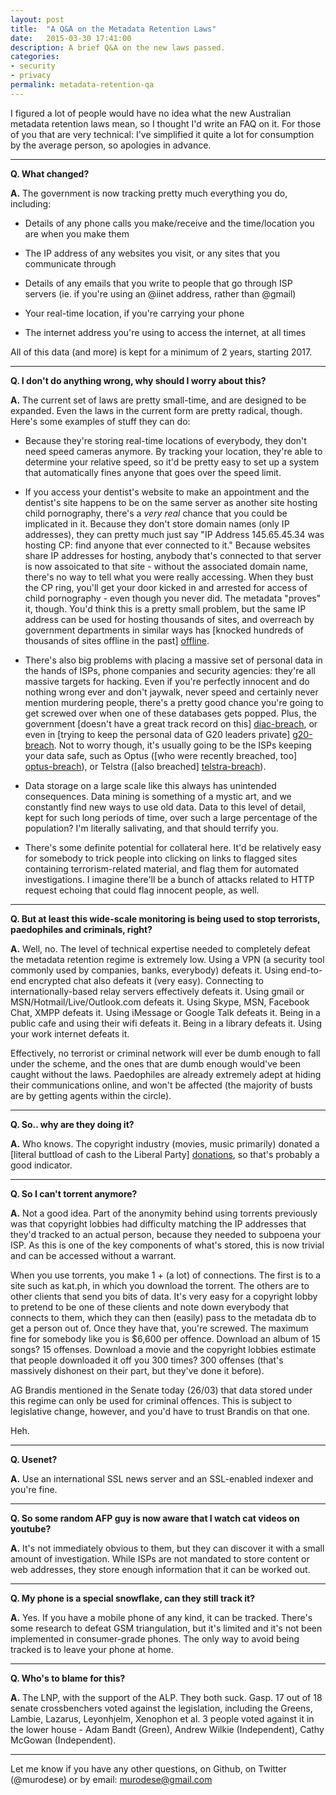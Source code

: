 ```yaml
---
layout: post
title:  "A Q&A on the Metadata Retention Laws"
date:   2015-03-30 17:41:00
description: A brief Q&A on the new laws passed.
categories:
- security
- privacy
permalink: metadata-retention-qa
---
```


I figured a lot of people would have no idea what the new Australian metadata retention laws mean, so I thought I'd write an FAQ on it. For those of you that are very technical: I've simplified it quite a lot for consumption by the average person, so apologies in advance.

***

**Q. What changed?**

**A.** The government is now tracking pretty much everything you do, including:

* Details of any phone calls you make/receive and the time/location you are when you make them

* The IP address of any websites you visit, or any sites that you communicate through

* Details of any emails that you write to people that go through ISP servers (ie. if you're using an @iinet address, rather than @gmail)

* Your real-time location, if you're carrying your phone

* The internet address you're using to access the internet, at all times

All of this data (and more) is kept for a minimum of 2 years, starting 2017.

***

**Q. I don't do anything wrong, why should I worry about this?**

**A.** The current set of laws are pretty small-time, and are designed to be expanded. Even the laws in the current form are pretty radical, though. Here's some examples of stuff they can do:

* Because they're storing real-time locations of everybody, they don't need speed cameras anymore. By tracking your location, they're able to determine your relative speed, so it'd be pretty easy to set up a system that automatically fines anyone that goes over the speed limit.

* If you access your dentist's website to make an appointment and the dentist's site happens to be on the same server as another site hosting child pornography, there's a _very real_ chance that you could be implicated in it. Because they don't store domain names (only IP addresses), they can pretty much just say "IP Address 145.65.45.34 was hosting CP: find anyone that ever connected to it." Because websites share IP addresses for hosting, anybody that's connected to that server is now assoicated to that site - without the associated domain name, there's no way to tell what you were really accessing. When they bust the CP ring, you'll get your door kicked in and arrested for access of child pornography - even though you never did. The metadata "proves" it, though. You'd think this is a pretty small problem, but the same IP address can be used for hosting thousands of sites, and overreach by government departments in similar ways has [knocked hundreds of thousands of sites offline in the past] [offline].

* There's also big problems with placing a massive set of personal data in the hands of ISPs, phone companies and security agencies: they're all massive targets for hacking. Even if you're perfectly innocent and do nothing wrong ever and don't jaywalk, never speed and certainly never mention murdering people, there's a pretty good chance you're going to get screwed over when one of these databases gets popped. Plus, the government [doesn't have a great track record on this] [diac-breach], or even in [trying to keep the personal data of G20 leaders private] [g20-breach]. Not to worry though, it's usually going to be the ISPs keeping your data safe, such as Optus ([who were recently breached, too] [optus-breach]), or Telstra ([also breached] [telstra-breach]).

* Data storage on a large scale like this always has unintended consequences. Data mining is something of a mystic art, and we constantly find new ways to use old data. Data to this level of detail, kept for such long periods of time, over such a large percentage of the population? I'm literally salivating, and that should terrify you.

* There's some definite potential for collateral here. It'd be relatively easy for somebody to trick people into clicking on links to flagged sites containing terrorism-related material, and flag them for automated investigations. I imagine there'll be a bunch of attacks related to HTTP request echoing that could flag innocent people, as well.

***

**Q. But at least this wide-scale monitoring is being used to stop terrorists, paedophiles and criminals, right?**

**A.** Well, no. The level of technical expertise needed to completely defeat the metadata retention regime is extremely low. Using a VPN (a security tool commonly used by companies, banks, everybody) defeats it. Using end-to-end encrypted chat also defeats it (very easy). Connecting to internationally-based relay servers effectively defeats it. Using gmail or MSN/Hotmail/Live/Outlook.com defeats it. Using Skype, MSN, Facebook Chat, XMPP defeats it. Using iMessage or Google Talk defeats it. Being in a public cafe and using their wifi defeats it. Being in a library defeats it. Using your work internet defeats it.

Effectively, no terrorist or criminal network will ever be dumb enough to fall under the scheme, and the ones that are dumb enough would've been caught without the laws. Paedophiles are already extremely adept at hiding their communications online, and won't be affected (the majority of busts are by getting agents within the circle). 

***

**Q. So.. why are they doing it?**

**A.** Who knows. The copyright industry (movies, music primarily) donated a [literal buttload of cash to the Liberal Party] [donations], so that's probably a good indicator. 

***

**Q. So I can't torrent anymore?**

**A.** Not a good idea. Part of the anonymity behind using torrents previously was that copyright lobbies had difficulty matching the IP addresses that they'd tracked to an actual person, because they needed to subpoena your ISP. As this is one of the key components of what's stored, this is now trivial and can be accessed without a warrant.

When you use torrents, you make 1 + (a lot) of connections. The first is to a site such as kat.ph, in which you download the torrent. The others are to other clients that send you bits of data. It's very easy for a copyright lobby to pretend to be one of these clients and note down everybody that connects to them, which they can then (easily) pass to the metadata db to get a person out of. Once they have that, you're screwed. The maximum fine for somebody like you is $6,600 per offence. Download an album of 15 songs? 15 offenses. Download a movie and the copyright lobbies estimate that people downloaded it off you 300 times? 300 offenses (that's massively dishonest on their part, but they've done it before).

AG Brandis mentioned in the Senate today (26/03) that data stored under this regime can only be used for criminal offences. This is subject to legislative change, however, and you'd have to trust Brandis on that one.

Heh.

***

**Q. Usenet?**

**A.** Use an international SSL news server and an SSL-enabled indexer and you're fine.

***

**Q. So some random AFP guy is now aware that I watch cat videos on youtube?**

**A.** It's not immediately obvious to them, but they can discover it with a small amount of investigation. While ISPs are not mandated to store content or web addresses, they store enough information that it can be worked out.

***

**Q. My phone is a special snowflake, can they still track it?**

**A.** Yes. If you have a mobile phone of any kind, it can be tracked. There's some research to defeat GSM triangulation, but it's limited and it's not been implemented in consumer-grade phones. The only way to avoid being tracked is to leave your phone at home.

***

**Q. Who's to blame for this?**

**A.** The LNP, with the support of the ALP. They both suck. Gasp. 17 out of 18 senate crossbenchers voted against the legislation, including the Greens, Lambie, Lazarus, Leyonhjelm, Xenophon et al. 3 people voted against it in the lower house - Adam Bandt (Green), Andrew Wilkie (Independent), Cathy McGowan (Independent). 

***

Let me know if you have any other questions, on Github, on Twitter (@murodese) or by email: murodese@gmail.com

[offline]: http://www.abc.net.au/news/2014-08-27/asic-accidentally-blocked-250000-websites-ip-address/5701734

[donations]: http://www.itnews.com.au/News/399933,village-roadshow-boosts-donations-amidst-copyright-crackdown.aspx

[diac-breach]: http://www.abc.net.au/news/2014-11-12/immigration-department-breached-privacy-of-9250-asylum-seekers/5885326

[g20-breach]: http://www.theguardian.com/world/2015/mar/30/personal-details-of-world-leaders-accidentally-revealed-by-g20-organisers

[optus-breach]: http://www.itnews.com.au/News/402156,optus-admits-to-three-big-data-breaches.aspx

[telstra-breach]: http://www.theage.com.au/it-pro/security-it/telstra-breaches-privacy-of-thousands-of-customers-20140311-hvh92.html
